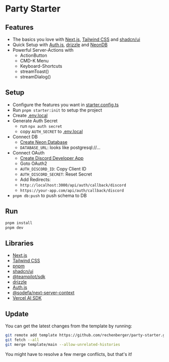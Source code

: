 # Party Starter

## Features

- The basics you love with [Next.js](https://nextjs.org/), [Tailwind CSS](https://tailwindcss.com/) and [shadcn/ui](https://ui.shadcn.com/)
- Quick Setup with [Auth.js](https://authjs.dev/), [drizzle](https://orm.drizzle.team/) and [NeonDB](https://neon.tech)
- Powerful Server-Actions with
  - ActionButton
  - CMD-K Menu
  - Keyboard-Shortcuts
  - streamToast()
  - streamDialog()

## Setup

- Configure the features you want in [starter.config.ts](src/lib/starter.config.ts)
- Run `pnpm starter:init` to setup the project
- Create [.env.local](.env.local)
- Generate Auth Secret
  - run `npx auth secret`
  - copy `AUTH_SECRET` to [.env.local](.env.local)
- Connect DB
  - [Create Neon Database](https://console.neon.tech/app/projects)
  - `DATABASE_URL`: looks like postgresql://...
- Connect OAuth
  - [Create Discord Developer App](https://discord.com/developers/applications)
  - Goto OAuth2
  - `AUTH_DISCORD_ID`: Copy Client ID
  - `AUTH_DISCORD_SECRET`: Reset Secret
  - Add Redirects:
  - `http://localhost:3000/api/auth/callback/discord`
  - `https://your-app.com/api/auth/callback/discord`
- `pnpm db:push` to push schema to DB

## Run

```bash
pnpm install
pnpm dev
```

## Libraries

- [Next.js](https://nextjs.org/)
- [Tailwind CSS](https://tailwindcss.com/)
- [pnpm](https://pnpm.io/)
- [shadcn/ui](https://ui.shadcn.com/)
- [@teampilot/sdk](https://sdk.teampilot.ai/)
- [drizzle](https://orm.drizzle.team/)
- [Auth.js](https://authjs.dev/)
- [@sodefa/next-server-context](https://github.com/rechenberger/next-server-context)
- [Vercel AI SDK](https://sdk.vercel.ai/docs)

## Update

You can get the latest changes from the template by running:

```bash
git remote add template https://github.com/rechenberger/party-starter.git
git fetch --all
git merge template/main --allow-unrelated-histories
```

You might have to resolve a few merge conflicts, but that's it!
